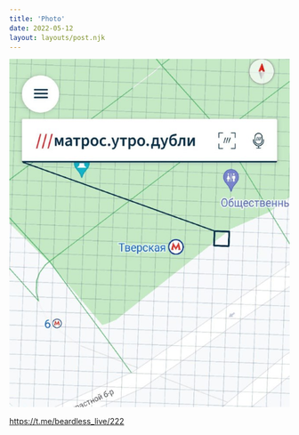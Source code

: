 ```yaml
---
title: 'Photo'
date: 2022-05-12
layout: layouts/post.njk
---
```


![](/img/AgACAgIAAx0CVDWW-AAD3mJ8_B-ETIygyFG8RA28n3dgobWvAALYuzEbLSnoS2-rpFnoQd0KAQADAgADcwADJAQ.jpg
)


https://t.me/beardless_live/222